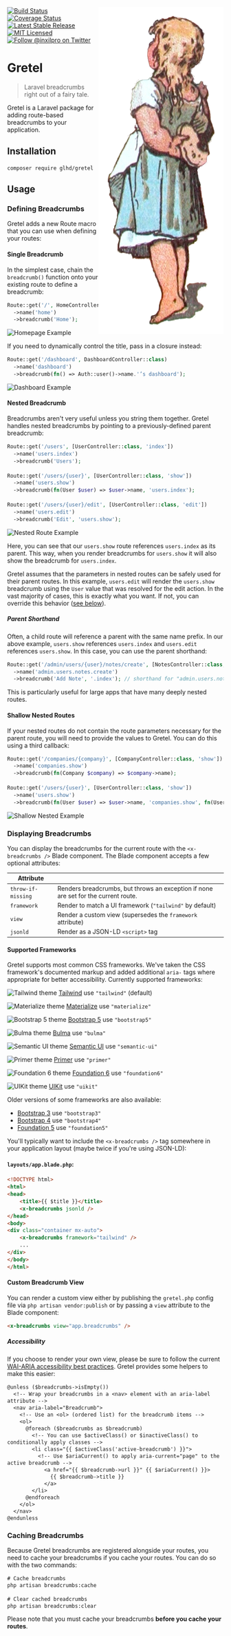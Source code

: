 <img alt="Gretel from the story 'Hansel and Gretel' holding bread behind her back" src="gretel.png" align="right" />

<div>
	<a href="https://github.com/glhd/gretel/actions" target="_blank">
		<img 
			src="https://github.com/glhd/gretel/workflows/PHPUnit/badge.svg" 
			alt="Build Status" 
		/>
	</a>
	<a href="https://codeclimate.com/github/glhd/gretel/test_coverage" target="_blank">
		<img 
			src="https://api.codeclimate.com/v1/badges/f597a6e8d9f968a55f03/test_coverage" 
			alt="Coverage Status" 
		/>
	</a>
	<a href="https://packagist.org/packages/glhd/gretel" target="_blank">
        <img 
            src="https://poser.pugx.org/glhd/gretel/v/stable" 
            alt="Latest Stable Release" 
        />
	</a>
	<a href="./LICENSE" target="_blank">
        <img 
            src="https://poser.pugx.org/glhd/gretel/license" 
            alt="MIT Licensed" 
        />
    </a>
    <a href="https://twitter.com/inxilpro" target="_blank">
        <img 
            src="https://img.shields.io/twitter/follow/inxilpro?style=social" 
            alt="Follow @inxilpro on Twitter" 
        />
    </a>
</div>

# Gretel

> Laravel breadcrumbs right out of a fairy tale.

Gretel is a Laravel package for adding route-based breadcrumbs to your application.

## Installation

```shell
composer require glhd/gretel
```

## Usage

### Defining Breadcrumbs

Gretel adds a new Route macro that you can use when defining your routes:

#### Single Breadcrumb

In the simplest case, chain the `breadcrumb()` function onto your existing route to define a breadcrumb:

```php
Route::get('/', HomeController::class)
  ->name('home')
  ->breadcrumb('Home');
```

![Homepage Example](https://user-images.githubusercontent.com/21592/134791634-186fd0a2-4262-4778-96d1-713e10931ae9.png)

If you need to dynamically control the title, pass in a closure instead:

```php
Route::get('/dashboard', DashboardController::class)
  ->name('dashboard')
  ->breadcrumb(fn() => Auth::user()->name.'’s dashboard');
```

![Dashboard Example](https://user-images.githubusercontent.com/21592/134791636-d97d767f-6506-41c6-895d-611840e40fa9.png)

#### Nested Breadcrumb

Breadcrumbs aren't very useful unless you string them together. Gretel handles nested breadcrumbs by pointing to
a previously-defined parent breadcrumb:

```php
Route::get('/users', [UserController::class, 'index'])
  ->name('users.index')
  ->breadcrumb('Users');
  
Route::get('/users/{user}', [UserController::class, 'show'])
  ->name('users.show')
  ->breadcrumb(fn(User $user) => $user->name, 'users.index');

Route::get('/users/{user}/edit', [UserController::class, 'edit'])
  ->name('users.edit')
  ->breadcrumb('Edit', 'users.show');
```

![Nested Route Example](https://user-images.githubusercontent.com/21592/134791637-2a10a46e-250b-4738-b8fa-68169fc830dd.png)

Here, you can see that our `users.show` route references `users.index` as its parent. This way, when you render
breadcrumbs for `users.show` it will also show the breadcrumb for `users.index`.

Gretel assumes that the parameters in nested routes can be safely used for their parent routes. In this example,
`users.edit` will render the `users.show` breadcrumb using the `User` value that was resolved for the edit action.
In the vast majority of cases, this is exactly what you want. If not, you can override this behavior ([see below](#shallow-nested-routes)).

##### Parent Shorthand

Often, a child route will reference a parent with the same name prefix. In our above example, `users.show` references
`users.index` and `users.edit` references `users.show`. In this case, you can use the parent shorthand:

```php
Route::get('/admin/users/{user}/notes/create', [NotesController::class, 'create'])
  ->name('admin.users.notes.create')
  ->breadcrumb('Add Note', '.index'); // shorthand for "admin.users.notes.index"
```

This is particularly useful for large apps that have many deeply nested routes.

#### Shallow Nested Routes

If your nested routes do not contain the route parameters necessary for the parent route, you will need
to provide the values to Gretel. You can do this using a third callback:

```php
Route::get('/companies/{company}', [CompanyController::class, 'show'])
  ->name('companies.show')
  ->breadcrumb(fn(Company $company) => $company->name);

Route::get('/users/{user}', [UserController::class, 'show'])
  ->name('users.show')
  ->breadcrumb(fn(User $user) => $user->name, 'companies.show', fn(User $user) => $user->company);
```

![Shallow Nested Example](https://user-images.githubusercontent.com/21592/134791638-fbb87040-e27f-4749-9175-0f5dce995924.png)

### Displaying Breadcrumbs

You can display the breadcrumbs for the current route with the `<x-breadcrumbs />` Blade component. The Blade component
accepts a few optional attributes:

| Attribute          |                                                                                     |
|--------------------|-------------------------------------------------------------------------------------|
| `throw-if-missing` | Renders breadcrumbs, but throws an exception if none are set for the current route. |
| `framework`        | Render to match a UI framework (`"tailwind"` by default)                            |
| `view`             | Render a custom view (supersedes the `framework` attribute)                         |
| `jsonld`           | Render as a JSON-LD `<script>` tag                                                  |

#### Supported Frameworks

Gretel supports most common CSS frameworks. We've taken the CSS framework's documented markup and
added additional `aria-` tags where appropriate for better accessibility. Currently supported frameworks:

![Tailwind theme](https://user-images.githubusercontent.com/21592/135018688-4a183ec0-bfc9-4168-80c8-6b7cd037de4d.png)
[Tailwind](https://tailwindcss.com/) use `"tailwind"` (default)

![Materialize theme](https://user-images.githubusercontent.com/21592/135018804-88de948a-f69d-4960-ae0a-5d51cfed02dc.png)
[Materialize](https://materializecss.com/breadcrumbs.html) use `"materialize"`

![Bootstrap 5 theme](https://user-images.githubusercontent.com/21592/135088728-cd1ccec9-12c1-4153-a9a2-757a3d6d426e.png)
[Bootstrap 5](https://getbootstrap.com/docs/5.0/components/breadcrumb/) use `"bootstrap5"`

![Bulma theme](https://user-images.githubusercontent.com/21592/135089118-7be25e4a-1e68-4c89-ac5b-8307528e3fa0.png)
[Bulma](https://bulma.io/documentation/components/breadcrumb/) use `"bulma"`

![Semantic UI theme](https://user-images.githubusercontent.com/21592/135089752-9dd36b92-e4bf-458e-944e-a2a0c8da82f3.png)
[Semantic UI](https://semantic-ui.com/collections/breadcrumb.html) use `"semantic-ui"`

![Primer theme](https://user-images.githubusercontent.com/21592/135090274-cfea4c55-3d30-4343-ba17-5784a1e6bfc3.png)
[Primer](https://primer.style/css/components/breadcrumb) use `"primer"`

![Foundation 6 theme](https://user-images.githubusercontent.com/21592/135090758-ce9d1b73-2cf7-42df-9717-d4ca306c5019.png)
[Foundation 6](https://get.foundation/sites/docs/breadcrumbs.html) use `"foundation6"`

![UIKit theme](https://user-images.githubusercontent.com/21592/135090949-cb448dac-42ff-4cac-9446-3d0939d2ec2e.png)
[UIKit](https://getuikit.com/docs/breadcrumb) use `"uikit"`

Older versions of some frameworks are also available:

- [Bootstrap 3](https://getbootstrap.com/docs/3.3/components/#breadcrumbs) use `"bootstrap3"`
- [Bootstrap 4](https://getbootstrap.com/docs/4.6/components/breadcrumb/) use `"bootstrap4"`
- [Foundation 5](https://get.foundation/sites/docs-v5/components/breadcrumbs.html) use `"foundation5"`

You'll typically want to include the `<x-breadcrumbs />` tag somewhere in your application layout 
(maybe twice if you're using JSON-LD):

#### `layouts/app.blade.php`:
```html
<!DOCTYPE html>
<html>
<head>
    <title>{{ $title }}</title>
    <x-breadcrumbs jsonld />
</head>
<body>
<div class="container mx-auto">
    <x-breadcrumbs framework="tailwind" />
    ...
</div>
</body>
</html>
```

#### Custom Breadcrumb View

You can render a custom view either by publishing the `gretel.php` config file via
`php artisan vendor:publish` or by passing a `view` attribute to the Blade component:

```html
<x-breadcrumbs view="app.breadcrumbs" />
```

##### Accessibility

If you choose to render your own view, please be sure to follow the current
[WAI-ARIA accessibility best practices](https://www.w3.org/TR/wai-aria-practices-1.1/examples/breadcrumb/index.html).
Gretel provides some helpers to make this easier:

```blade
@unless ($breadcrumbs->isEmpty())
  <!-- Wrap your breadcrumbs in a <nav> element with an aria-label attribute -->
  <nav aria-label="Breadcrumb">
    <!-- Use an <ol> (ordered list) for the breadcrumb items -->
    <ol>
      @foreach ($breadcrumbs as $breadcrumb)
        <!-- You can use $activeClass() or $inactiveClass() to conditionally apply classes -->
        <li class="{{ $activeClass('active-breadcrumb') }}">
          <!-- Use $ariaCurrent() to apply aria-current="page" to the active breadcrumb -->
            <a href="{{ $breadcrumb->url }}" {{ $ariaCurrent() }}>
              {{ $breadcrumb->title }}
            </a>
        </li>
      @endforeach
    </ol>
  </nav>
@endunless
```

### Caching Breadcrumbs

Because Gretel breadcrumbs are registered alongside your routes, you need to cache your
breadcrumbs if you cache your routes. You can do so with the two commands:

```shell
# Cache breadcrumbs
php artisan breadcrumbs:cache

# Clear cached breadcrumbs
php artisan breadcrumbs:clear
```

Please note that you must cache your breadcrumbs **before you cache your routes**.
